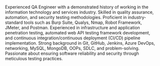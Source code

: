 Experienced QA Engineer with a demonstrated history of working in the information technology and services industry. Skilled in quality assurance, automation, and security testing methodologies. Proficient in industry-standard tools such as Burp Suite, Qualys, Nmap, Robot Framework, JMeter, and Postman. Experienced in infrastructure and application penetration testing, automated web API testing framework development, and continuous integration/continuous deployment (CI/CD) pipeline implementation. Strong background in Git, GitHub, Jenkins, Azure DevOps, networking, MySQL, MongoDB, OOPs, SDLC, and problem-solving. Passionate about ensuring software reliability and security through meticulous testing practices.
